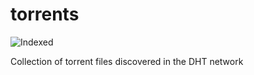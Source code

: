 torrents 
========
![Indexed](https://img.shields.io/badge/indexed-240977-blue)

Collection of torrent files discovered in the DHT network

